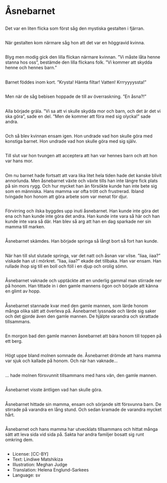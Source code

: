 # Åsnebarnet

##
Det var en liten flicka som först såg den mystiska gestalten i fjärran.

##
När gestalten kom närmare såg hon att det var en höggravid kvinna.

##
Blyg men modig gick den lilla flickan närmare kvinnan. ”Vi måste låta henne stanna hos oss”, bestämde den lilla flickans folk. ”Vi kommer att skydda henne och hennes barn.”

##
Barnet föddes inom kort. ”Krysta! Hämta filtar! Vatten! Krrryyyyssta!”

##
Men när de såg bebisen hoppade de till av överraskning. ”En åsna?!”

##
Alla började gräla. ”Vi sa att vi skulle skydda mor och barn, och det är det vi ska göra”, sade en del. ”Men de kommer att föra med sig olycka!” sade andra.

##
Och så blev kvinnan ensam igen. Hon undrade vad hon skulle göra med konstiga barnet. Hon undrade vad hon skulle göra med sig själv.

##
Till slut var hon tvungen att acceptera att han var hennes barn och att hon var hans mor.

##
Om nu barnet hade fortsatt att vara lika litet hela tiden hade det kanske blivit annorlunda. Men åsnebarnet växte och växte tills han inte längre fick plats på sin mors rygg. Och hur mycket han än försökte kunde han inte bete sig som en människa. Hans mamma var ofta trött och frustrerad. Ibland tvingade hon honom att göra arbete som var menat för djur.

##
Förvirring och ilska byggdes upp inuti åsnebarnet. Han kunde inte göra det ena och han kunde inte göra det andra. Han kunde inte vara så här och han kunde inte vara så där. Han blev så arg att han en dag sparkade ner sin mamma till marken.

##
Åsnebarnet skämdes. Han började springa så långt bort så fort han kunde.

##
När han till slut slutade springa, var det natt och åsnan var vilse. ”Iiaa, iiaa?” viskade han ut i mörkret. ”Iiaa, iiaa?” ekade det tillbaka. Han var ensam. Han rullade ihop sig till en boll och föll i en djup och orolig sömn.

##
Åsnebarnet vaknade och upptäckte att en underlig gammal man stirrade ner på honom. Han tittade in i den gamle mannens ögon och började att känna en glimt av hopp.

##
Åsnebarnet stannade kvar med den gamle mannen, som lärde honom många olika sätt att överleva på. Åsnebarnet lyssnade och lärde sig saker och det gjorde även den gamle mannen. De hjälpte varandra och skrattade tillsammans.

##
En morgon bad den gamle mannen åsnebarnet att bära honom till toppen på ett berg.

##
Högt uppe bland molnen somnade de. Åsnebarnet drömde att hans mamma var sjuk och kallade på honom. Och när han vaknade...

##
... hade molnen försvunnit tillsammans med hans vän, den gamle mannen.

##
Åsnebarnet visste äntligen vad han skulle göra.

##
Åsnebarnet hittade sin mamma, ensam och sörjande sitt försvunna barn. De stirrade på varandra en lång stund. Och sedan kramade de varandra mycket hårt.

##
Åsnebarnet och hans mamma har utvecklats tillsammans och hittat många sätt att leva sida vid sida på. Sakta har andra familjer bosatt sig runt omkring dem.

##
* License: [CC-BY]
* Text: Lindiwe Matshikiza
* Illustration: Meghan Judge
* Translation: Helena Englund-Sarkees
* Language: sv
